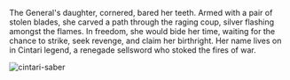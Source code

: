 <style>
  .center {
    display: block;
    margin-left: auto;
    margin-right: auto;
  }
</style>

The General's daughter, cornered, bared her teeth. Armed with a pair of stolen blades, she carved a path through the raging coup, silver flashing amongst the flames. In freedom, she would bide her time, waiting for the chance to strike, seek revenge, and claim her birthright. Her name lives on in Cintari legend, a renegade sellsword who stoked the fires of war.

<img src="https://media.githubusercontent.com/media/nathaneastwood/fablore/main/src/weapons/media/cintari-saber.webp" alt="cintari-saber" class="center">
